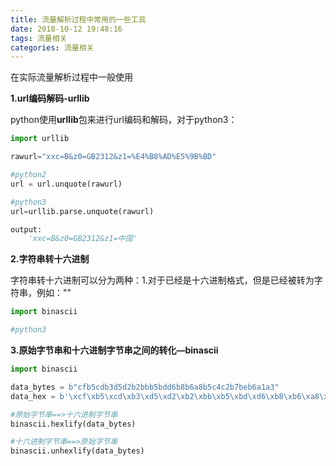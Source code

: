 ```yaml
---
title: 流量解析过程中常用的一些工具
date: 2018-10-12 19:48:16
tags: 流量相关
categories: 流量相关
---
```




在实际流量解析过程中一般使用





**1.url编码解码-urllib**

​	python使用**urllib**包来进行url编码和解码，对于python3：

```python
import urllib

rawurl="xxc=B&z0=GB2312&z1=%E4%B8%AD%E5%9B%BD"

#python2
url = url.unquote(rawurl)

#python3
url=urllib.parse.unquote(rawurl)

output:
    'xxc=B&z0=GB2312&z1=中国'
```



**2.字符串转十六进制**

​	字符串转十六进制可以分为两种：1.对于已经是十六进制格式，但是已经被转为字符串，例如：""

```python
import binascii

#python3
```



**3.原始字节串和十六进制字节串之间的转化—binascii**

```python
import binascii

data_bytes = b"cfb5cdb3d5d2b2bbb5bdd6b8b6a8b5c4c2b7beb6a1a3"
data_hex = b'\xcf\xb5\xcd\xb3\xd5\xd2\xb2\xbb\xb5\xbd\xd6\xb8\xb6\xa8\xb5\xc4\xc2\xb7\xbe\xb6\xa1\xa3'

#原始字节串==>十六进制字节串
binascii.hexlify(data_bytes)

#十六进制字节串==>原始字节串
binascii.unhexlify(data_bytes)

```







​	

​	